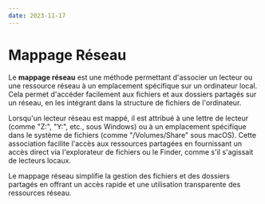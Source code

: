 ```yaml
---
date: 2023-11-17
---
```

# Mappage Réseau

Le **mappage réseau** est une méthode permettant d'associer un lecteur ou une ressource réseau à un emplacement spécifique sur un ordinateur local. Cela permet d'accéder facilement aux fichiers et aux dossiers partagés sur un réseau, en les intégrant dans la structure de fichiers de l'ordinateur.

Lorsqu'un lecteur réseau est mappé, il est attribué à une lettre de lecteur (comme "Z:", "Y:", etc., sous Windows) ou à un emplacement spécifique dans le système de fichiers (comme "/Volumes/Share" sous macOS). Cette association facilite l'accès aux ressources partagées en fournissant un accès direct via l'explorateur de fichiers ou le Finder, comme s'il s'agissait de lecteurs locaux.

Le mappage réseau simplifie la gestion des fichiers et des dossiers partagés en offrant un accès rapide et une utilisation transparente des ressources réseau.